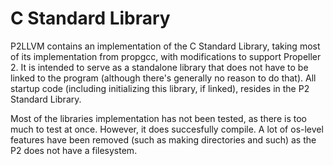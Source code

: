 # C Standard Library

P2LLVM contains an implementation of the C Standard Library, taking most of its implementation from propgcc, with modifications to support Propeller 2. It is intended to serve as a standalone library that does not have to be linked to the program (although there's generally no reason to do that). All startup code (including initializing this library, if linked), resides in the P2 Standard Library. 

Most of the libraries implementation has not been tested, as there is too much to test at once. However, it does succesfully compile. A lot of os-level features have been removed (such as making directories and such) as the P2 does not have a filesystem. 
